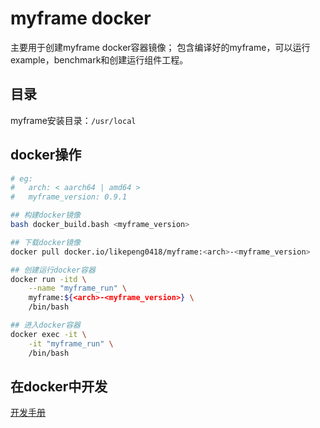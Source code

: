 # myframe docker
主要用于创建myframe docker容器镜像；
包含编译好的myframe，可以运行example，benchmark和创建运行组件工程。

## 目录
myframe安装目录：`/usr/local`

## docker操作
```sh
# eg:
#   arch: < aarch64 | amd64 >
#   myframe_version: 0.9.1

## 构建docker镜像
bash docker_build.bash <myframe_version>

## 下载docker镜像
docker pull docker.io/likepeng0418/myframe:<arch>-<myframe_version>

## 创建运行docker容器
docker run -itd \
    --name "myframe_run" \
    myframe:${<arch>-<myframe_version>} \
    /bin/bash

## 进入docker容器
docker exec -it \
    -it "myframe_run" \
    /bin/bash
```

## 在docker中开发
[开发手册](../doc/development_guide.md)

